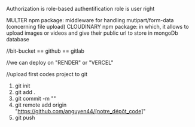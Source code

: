 Authorization is role-based authentification
role is user right

MULTER npm package: middleware for handling mutipart/form-data (concerning file upload)
CLOUDINARY npm package: in which, it allows to upload images or videos and give their public url to store in mongoDb database

//bit-bucket == github == gitlab

//we can deploy on "RENDER" or "VERCEL"

//upload first codes project to git

1. git init
2. git add .
3. git commit -m ""
4. git remote add origin "https://github.com/anguyen44/[notre_dépôt_code]"
5. git push
